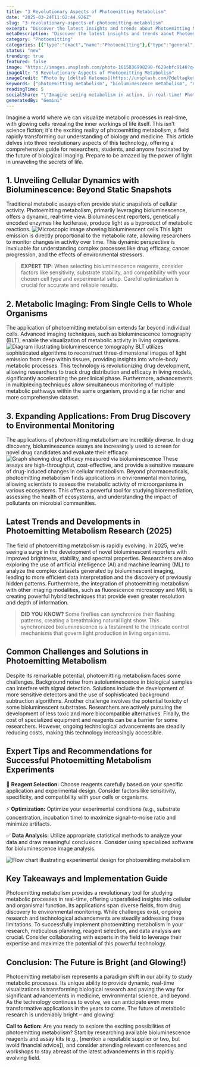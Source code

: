 ```yaml
---
title: "3 Revolutionary Aspects of Photoemitting Metabolism"
date: "2025-03-24T11:02:44.926Z"
slug: "3-revolutionary-aspects-of-photoemitting-metabolism"
excerpt: "Discover the latest insights and trends about Photoemitting Metabolism. This comprehensive guide covers everything you need to know about Photoemitting Metabolism in 2025."
metaDescription: "Discover the latest insights and trends about Photoemitting Metabolism. This comprehensive guide covers everything you need to know about Photoemitting Met..."
category: "Photoemitting"
categories: [{"type":"exact","name":"Photoemitting"},{"type":"general","name":"Biotechnology"},{"type":"medium","name":"Cellular Biology"},{"type":"specific","name":"Metabolic Engineering"},{"type":"niche","name":"Enzyme Kinetics"}]
status: "new"
trending: true
featured: false
image: "https://images.unsplash.com/photo-1615836998290-f629ebfc9140?q=85&w=1200&fit=max&fm=webp&auto=compress"
imageAlt: "3 Revolutionary Aspects of Photoemitting Metabolism"
imageCredit: "Photo by [deltaG Ketones](https://unsplash.com/@deltagketones) on Unsplash"
keywords: ["photoemitting metabolism", "bioluminescence metabolism", "metabolic imaging", "cellular bioluminescence", "photoemitting metabolic pathways", "buy bioluminescence reagents", "bioluminescence assay kits", "photoemitting metabolism research", "applications of photoemitting metabolism", "measuring metabolic activity with bioluminescence"]
readingTime: 5
socialShare: "\"Imagine seeing metabolism in action, in real-time! Photoemitting metabolism is revolutionizing biology, offering dynamic insights into cellular processes never before possible.\""
generatedBy: "Gemini"
---
```




Imagine a world where we can visualize metabolic processes in real-time, with glowing cells revealing the inner workings of life itself. This isn't science fiction; it's the exciting reality of photoemitting metabolism, a field rapidly transforming our understanding of biology and medicine. This article delves into three revolutionary aspects of this technology, offering a comprehensive guide for researchers, students, and anyone fascinated by the future of biological imaging.  Prepare to be amazed by the power of light in unraveling the secrets of life.

## 1.  Unveiling Cellular Dynamics with Bioluminescence: Beyond Static Snapshots

Traditional metabolic assays often provide static snapshots of cellular activity.  Photoemitting metabolism, primarily leveraging bioluminescence, offers a dynamic, real-time view.  Bioluminescent reporters, genetically encoded enzymes like luciferase, produce light as a byproduct of metabolic reactions. ![Microscopic image showing bioluminescent cells](https://images.unsplash.com/photo-1623059718603-a5f3b76ddb6b?q=85&w=1200&fit=max&fm=webp&auto=compress)  This light emission is directly proportional to the metabolic rate, allowing researchers to monitor changes in activity over time.  This dynamic perspective is invaluable for understanding complex processes like drug efficacy, cancer progression, and the effects of environmental stressors.

> **EXPERT TIP:** When selecting bioluminescence reagents, consider factors like sensitivity, substrate stability, and compatibility with your chosen cell type and experimental setup.  Careful optimization is crucial for accurate and reliable results.

## 2.  Metabolic Imaging:  From Single Cells to Whole Organisms

The application of photoemitting metabolism extends far beyond individual cells.  Advanced imaging techniques, such as bioluminescence tomography (BLT), enable the visualization of metabolic activity in living organisms.  ![Diagram illustrating bioluminescence tomography](https://images.unsplash.com/photo-1533312708351-43abf900ba14?q=85&w=1200&fit=max&fm=webp&auto=compress) BLT utilizes sophisticated algorithms to reconstruct three-dimensional images of light emission from deep within tissues, providing insights into whole-body metabolic processes. This technology is revolutionizing drug development, allowing researchers to track drug distribution and efficacy in living models, significantly accelerating the preclinical phase.  Furthermore, advancements in  multiplexing techniques allow simultaneous monitoring of multiple metabolic pathways within the same organism, providing a far richer and more comprehensive dataset.

## 3.  Expanding Applications: From Drug Discovery to Environmental Monitoring

The applications of photoemitting metabolism are incredibly diverse.  In drug discovery, bioluminescence assays are increasingly used to screen for novel drug candidates and evaluate their efficacy.  ![Graph showing drug efficacy measured via bioluminescence](https://images.unsplash.com/photo-1615836998290-f629ebfc9140?q=85&w=1200&fit=max&fm=webp&auto=compress) These assays are high-throughput, cost-effective, and provide a sensitive measure of drug-induced changes in cellular metabolism.  Beyond pharmaceuticals, photoemitting metabolism finds applications in environmental monitoring, allowing scientists to assess the metabolic activity of microorganisms in various ecosystems. This offers a powerful tool for studying bioremediation, assessing the health of ecosystems, and understanding the impact of pollutants on microbial communities.

##  Latest Trends and Developments in Photoemitting Metabolism Research (2025)

The field of photoemitting metabolism is rapidly evolving.  In 2025, we're seeing a surge in the development of novel bioluminescent reporters with improved brightness, stability, and spectral properties.  Researchers are also exploring the use of artificial intelligence (AI) and machine learning (ML) to analyze the complex datasets generated by bioluminescent imaging, leading to more efficient data interpretation and the discovery of previously hidden patterns.  Furthermore, the integration of photoemitting metabolism with other imaging modalities, such as fluorescence microscopy and MRI, is creating powerful hybrid techniques that provide even greater resolution and depth of information.

> **DID YOU KNOW?** Some fireflies can synchronize their flashing patterns, creating a breathtaking natural light show. This synchronized bioluminescence is a testament to the intricate control mechanisms that govern light production in living organisms.

## Common Challenges and Solutions in Photoemitting Metabolism

Despite its remarkable potential, photoemitting metabolism faces some challenges.  Background noise from autoluminescence in biological samples can interfere with signal detection.  Solutions include the development of more sensitive detectors and the use of sophisticated background subtraction algorithms.  Another challenge involves the potential toxicity of some bioluminescent substrates.  Researchers are actively pursuing the development of less toxic and more biocompatible alternatives.  Finally, the cost of specialized equipment and reagents can be a barrier for some researchers.  However, ongoing technological advancements are steadily reducing costs, making this technology increasingly accessible.

## Expert Tips and Recommendations for Successful Photoemitting Metabolism Experiments

🔑 **Reagent Selection:** Choose reagents carefully based on your specific application and experimental design.  Consider factors like sensitivity, specificity, and compatibility with your cells or organisms.

⚡ **Optimization:** Optimize your experimental conditions (e.g., substrate concentration, incubation time) to maximize signal-to-noise ratio and minimize artifacts.

✅ **Data Analysis:** Utilize appropriate statistical methods to analyze your data and draw meaningful conclusions.   Consider using specialized software for bioluminescence image analysis.

![Flow chart illustrating experimental design for photoemitting metabolism](https://images.unsplash.com/photo-1729704200280-0d0dda0f3c60?q=85&w=1200&fit=max&fm=webp&auto=compress)

##  Key Takeaways and Implementation Guide

Photoemitting metabolism provides a revolutionary tool for studying metabolic processes in real-time, offering unparalleled insights into cellular and organismal function.  Its applications span diverse fields, from drug discovery to environmental monitoring.  While challenges exist, ongoing research and technological advancements are steadily addressing these limitations.  To successfully implement photoemitting metabolism in your research, meticulous planning, reagent selection, and data analysis are crucial.  Consider collaborating with experts in the field to leverage their expertise and maximize the potential of this powerful technology.

## Conclusion:  The Future is Bright (and Glowing!)

Photoemitting metabolism represents a paradigm shift in our ability to study metabolic processes.  Its unique ability to provide dynamic, real-time visualizations is transforming biological research and paving the way for significant advancements in medicine, environmental science, and beyond.  As the technology continues to evolve, we can anticipate even more transformative applications in the years to come.  The future of metabolic research is undeniably bright – and glowing!

**Call to Action:**  Are you ready to explore the exciting possibilities of photoemitting metabolism?  Start by researching available bioluminescence reagents and assay kits (e.g., [mention a reputable supplier or two, but avoid financial advice]), and consider attending relevant conferences and workshops to stay abreast of the latest advancements in this rapidly evolving field.

